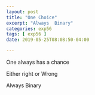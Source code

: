 ```yaml
---
layout: post
title: "One Choice"
excerpt: "Always  Binary"
categories: exp56
tags: [ exp56 ]
date: 2019-05-25T08:08:50-04:00

---
```



One always has a chance

Either right or Wrong

Always Binary
